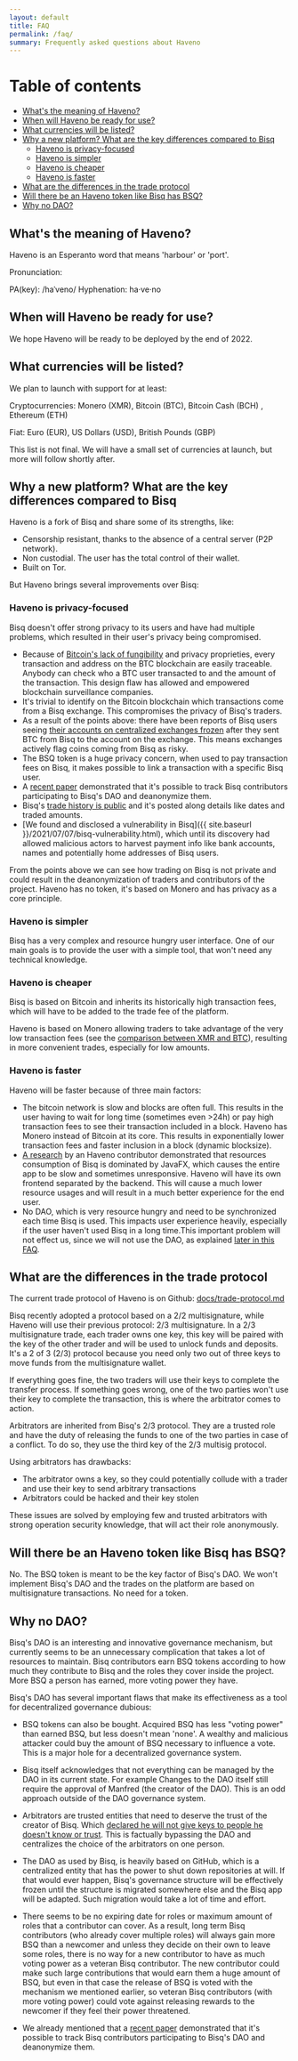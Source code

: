 ```yaml
---
layout: default
title: FAQ
permalink: /faq/
summary: Frequently asked questions about Haveno
---
```


# Table of contents

- [What's the meaning of Haveno?](#whats-the-meaning-of-haveno)
- [When will Haveno be ready for use?](#when-will-haveno-be-ready-for-use)
- [What currencies will be listed?](#what-currencies-will-be-listed)
- [Why a new platform? What are the key differences compared to Bisq](#why-a-new-platform-what-are-the-key-differences-compared-to-bisq)
  - [Haveno is privacy-focused](#haveno-is-privacy-focused)
  - [Haveno is simpler](#haveno-is-simpler)
  - [Haveno is cheaper](#haveno-is-cheaper)
  - [Haveno is faster](#haveno-is-faster)
- [What are the differences in the trade protocol](#what-are-the-differences-in-the-trade-protocol)
- [Will there be an Haveno token like Bisq has BSQ?](#will-there-be-an-haveno-token-like-bisq-has-bsq)
- [Why no DAO?](#why-no-dao)

## What's the meaning of Haveno?

Haveno is an Esperanto word that means 'harbour' or 'port'.

Pronunciation:

PA(key): /haˈveno/
Hyphenation: ha‧ve‧no

## When will Haveno be ready for use?

We hope Haveno will be ready to be deployed by the end of 2022.

## What currencies will be listed?

We plan to launch with support for at least:

Cryptocurrencies:  Monero (XMR), Bitcoin (BTC), Bitcoin Cash (BCH) , Ethereum (ETH)

Fiat: Euro (EUR), US Dollars (USD), British Pounds (GBP)

This list is not final. We will have a small set of currencies at launch, but more will follow shortly after.

## Why a new platform? What are the key differences compared to Bisq

Haveno is a fork of Bisq and share some of its strengths, like:

- Censorship resistant, thanks to the absence of a central server (P2P network).
- Non custodial. The user has the total control of their wallet.
- Built on Tor.

But Haveno brings several improvements over Bisq:

### Haveno is privacy-focused

Bisq doesn't offer strong privacy to its users and have had multiple problems, which resulted in their user's privacy being compromised.

- Because of [Bitcoin's lack of fungibility](https://sethforprivacy.com/posts/fungibility-graveyard/) and privacy proprieties, every transaction and address on the BTC blockchain are easily traceable. Anybody can check who a BTC user transacted to and the amount of the transaction. This design flaw has allowed and empowered blockchain surveillance companies.
- It's trivial to identify on the Bitcoin blockchain which transactions come from a Bisq exchange. This compromises the privacy of Bisq's traders.
- As a result of the points above: there have been reports of Bisq users seeing [their accounts on centralized exchanges frozen](https://bisq.community/t/dirty-btc-coins-on-the-xmr-market/7798) after they sent BTC from Bisq to the account on the exchange. This means exchanges actively flag coins coming from Bisq as risky.
- The BSQ token is a huge privacy concern, when used to pay transaction fees on Bisq, it makes possible to link a transaction with a specific Bisq user.
- A [recent paper](https://arxiv.org/pdf/2007.07048.pdf) demonstrated that it's possible to track Bisq contributors participating to Bisq's DAO and deanonymize them.
- Bisq's [trade history is public](https://bisq.network/markets/) and it's posted along details like dates and traded amounts.
- [We found and disclosed a vulnerability in Bisq]({{ site.baseurl }}/2021/07/07/bisq-vulnerability.html), which until its discovery had allowed malicious actors to harvest payment info like bank accounts, names and potentially home addresses of Bisq users.

From the points above we can see how trading on Bisq is not private and could result in the deanonymization of traders and contributors of the project. Haveno has no token, it's based on Monero and has privacy as a core principle.

### Haveno is simpler

Bisq has a very complex and resource hungry user interface. One of our main goals is to provide the user with a simple tool, that won't need any technical knowledge.

### Haveno is cheaper

Bisq is based on Bitcoin and inherits its historically high transaction fees, which will have to be added to the trade fee of the platform.

Haveno is based on Monero allowing traders to take advantage of the very low transaction fees (see the [comparison between XMR and BTC](https://bitinfocharts.com/comparison/transactionfees-btc-xmr.html#1y)), resulting in more convenient trades, especially for low amounts.

### Haveno is faster

Haveno will be faster because of three main factors:

- The bitcoin network is slow and blocks are often full. This results in the user having to wait for long time (sometimes even >24h) or pay high transaction fees to see their transaction included in a block. Haveno has Monero instead of Bitcoin at its core. This results in exponentially lower transaction fees and faster inclusion in a block (dynamic blocksize).
- [A research](https://github.com/haveno-dex/haveno-meta/blob/master/haveno-performance-report.md) by an Haveno contributor demonstrated that resources consumption of Bisq is dominated by JavaFX, which causes the entire app to be slow and sometimes unresponsive. Haveno will have its own frontend separated by the backend. This will cause a much lower resource usages and will result in a much better experience for the end user.
- No DAO, which is very resource hungry and need to be synchronized each time Bisq is used. This impacts user experience heavily, especially if the user haven't used Bisq in a long time.This important problem will not effect us, since we will not use the DAO, as explained [later in this FAQ](#why-no-dao).

## What are the differences in the trade protocol

The current trade protocol of Haveno is on Github: [docs/trade-protocol.md](https://github.com/haveno-dex/haveno/blob/master/docs/trade_protocol/trade-protocol.md)

Bisq recently adopted a protocol based on a 2/2 multisignature, while Haveno will use their previous protocol: 2/3 multisignature. In a 2/3 multisignature trade, each trader owns one key, this key will be paired with the key of the other trader and will be used to unlock funds and deposits. It's a 2 of 3 (2/3) protocol because you need only two out of three keys to move funds from the multisignature wallet.

If everything goes fine, the two traders will use their keys to complete the transfer process. If something goes wrong, one of the two parties won't use their key to complete the transaction, this is where the arbitrator comes to action.

Arbitrators are inherited from Bisq's 2/3 protocol. They are a trusted role and have the duty of releasing the funds to one of the two parties in case of a conflict. To do so, they use the third key of the 2/3 multisig protocol.

Using arbitrators has drawbacks:

- The arbitrator owns a key, so they could potentially collude with a trader and use their key to send arbitrary transactions
- Arbitrators could be hacked and their key stolen

These issues are solved by employing few and trusted arbitrators with strong operation security knowledge, that will act their role anonymously.

## Will there be an Haveno token like Bisq has BSQ?

No. The BSQ token is meant to be the key factor of Bisq's DAO. We won't implement Bisq's DAO and the trades on the platform are based on multisignature transactions. No need for a token.

## Why no DAO?

Bisq's DAO is an interesting and innovative governance mechanism, but currently seems to be an unnecessary complication that takes a lot of resources to maintain. Bisq contributors earn BSQ tokens according to how much they contribute to Bisq and the roles they cover inside the project. More BSQ a person has earned, more voting power they have.

Bisq's DAO has several important flaws that make its effectiveness as a tool for decentralized governance dubious:

- BSQ tokens can also be bought. Acquired BSQ has less "voting power" than earned BSQ, but less doesn't mean 'none'. A wealthy and malicious attacker could buy the amount of BSQ necessary to influence a vote. This is a major hole for a decentralized governance system.

- Bisq itself acknowledges that not everything can be managed by the DAO in its current state. For example Changes to the DAO itself still require the approval of Manfred (the creator of the DAO). This is an odd approach outside of the DAO governance system.

- Arbitrators are trusted entities that need to deserve the trust of the creator of Bisq. Which [declared he will not give keys to people he doesn't know or trust](https://github.com/bisq-network/proposals/issues/52#issuecomment-433489213). This is factually bypassing the DAO and centralizes the choice of the arbitrators on one person.

- The DAO as used by Bisq, is heavily based on GitHub, which is a centralized entity that has the power to shut down repositories at will. If that would ever happen, Bisq's governance structure will be effectively frozen until the structure is migrated somewhere else and the Bisq app will be adapted. Such migration would take a lot of time and effort.

- There seems to be no expiring date for roles or maximum amount of roles that a contributor can cover. As a result, long term Bisq contributors (who already cover multiple roles) will always gain more BSQ than a newcomer and unless they decide on their own to leave some roles, there is no way for a new contributor to have as much voting power as a veteran Bisq contributor. The new contributor could make such large contributions that would earn them a huge amount of BSQ, but even in that case the release of BSQ is voted with the mechanism we mentioned earlier, so veteran Bisq contributors (with more voting power) could vote against releasing rewards to the newcomer if they feel their power threatened.

- We already mentioned that a [recent paper](https://arxiv.org/pdf/2007.07048.pdf) demonstrated that it's possible to track Bisq contributors participating to Bisq's DAO and deanonymize them.
